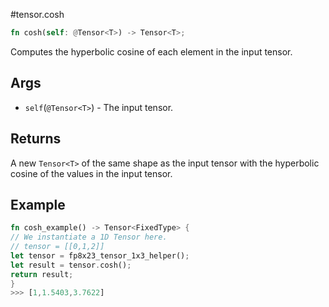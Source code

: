 #tensor.cosh

```rust
fn cosh(self: @Tensor<T>) -> Tensor<T>;
```

Computes the hyperbolic cosine of each element in the input tensor.

## Args

* `self`(`@Tensor<T>`) - The input tensor.


## Returns

A new `Tensor<T>` of the same shape as the input tensor with
the hyperbolic cosine of the values in the input tensor.

## Example

```rust
fn cosh_example() -> Tensor<FixedType> {
// We instantiate a 1D Tensor here.
// tensor = [[0,1,2]]
let tensor = fp8x23_tensor_1x3_helper();
let result = tensor.cosh();
return result;
}
>>> [1,1.5403,3.7622]
```
